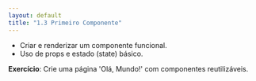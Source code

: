 ```yaml
---
layout: default
title: "1.3 Primeiro Componente"
---
```


- Criar e renderizar um componente funcional.
- Uso de props e estado (state) básico.

**Exercício**: Crie uma página 'Olá, Mundo!' com componentes reutilizáveis.